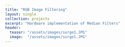 ```yaml
---
title: "RGB Image Filtering"
layout: single
collection: projects
excerpt: "Hardware implementation of Median Filters"
header:
  teaser: "/assets/images/surge1.JPG"
  image:  "/assets/images/surge1.JPG"
---
```

